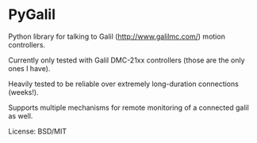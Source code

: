 PyGalil
=======


Python library for talking to Galil (http://www.galilmc.com/) motion controllers.

Currently only tested with Galil DMC-21xx controllers (those are the only ones I have).

Heavily tested to be reliable over extremely long-duration connections (weeks!).

Supports multiple mechanisms for remote monitoring of a connected galil as well.

License: BSD/MIT
